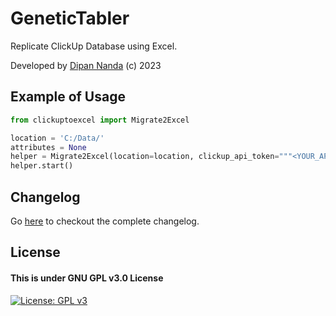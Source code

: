 # GeneticTabler
Replicate ClickUp Database using Excel.

Developed by [Dipan Nanda](https://github.com/themagicalmammal) (c) 2023

## Example of Usage

```python
from clickuptoexcel import Migrate2Excel

location = 'C:/Data/'
attributes = None
helper = Migrate2Excel(location=location, clickup_api_token="""<YOUR_API_KEY>""", attribute_values=attributes)
helper.start()
```

## Changelog
Go [here](CHANGELOG.md) to checkout the complete changelog.

## License
#### This is under GNU GPL v3.0 License
[![License: GPL v3](https://img.shields.io/badge/License-GPLv3-blue.svg)](LICENSE)
